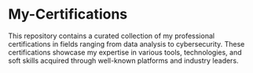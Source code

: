 # My-Certifications
This repository contains a curated collection of my professional certifications in fields ranging from data analysis to cybersecurity. These certifications showcase my expertise in various tools, technologies, and soft skills acquired through well-known platforms and industry leaders.
